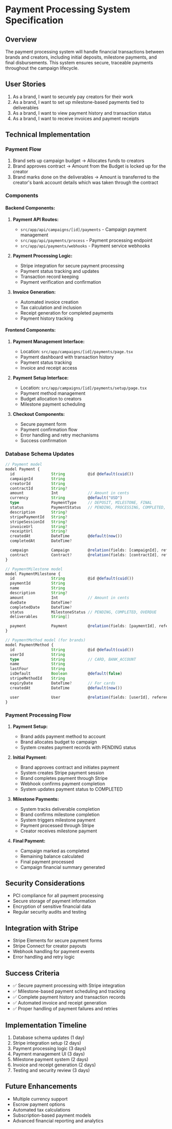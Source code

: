 # Payment Processing System Specification

## Overview

The payment processing system will handle financial transactions between brands and creators, including initial deposits, milestone payments, and final disbursements. This system ensures secure, traceable payments throughout the campaign lifecycle.

## User Stories

1. As a brand, I want to securely pay creators for their work
2. As a brand, I want to set up milestone-based payments tied to deliverables
3. As a brand, I want to view payment history and transaction status
4. As a brand, I want to receive invoices and payment receipts

## Technical Implementation

### Payment Flow

1. Brand sets up campaign budget → Allocates funds to creators
2. Brand approves contract → Amount from the Budget is locked up for the creator
3. Brand marks done on the deliverables → Amount is transferred to the creator's bank account details which was taken through the contract

### Components

#### Backend Components:

1. **Payment API Routes:**

   - `src/app/api/campaigns/[id]/payments` - Campaign payment management
   - `src/app/api/payments/process` - Payment processing endpoint
   - `src/app/api/payments/webhooks` - Payment service webhooks

2. **Payment Processing Logic:**

   - Stripe integration for secure payment processing
   - Payment status tracking and updates
   - Transaction record keeping
   - Payment verification and confirmation

3. **Invoice Generation:**
   - Automated invoice creation
   - Tax calculation and inclusion
   - Receipt generation for completed payments
   - Payment history tracking

#### Frontend Components:

1. **Payment Management Interface:**

   - Location: `src/app/campaigns/[id]/payments/page.tsx`
   - Payment dashboard with transaction history
   - Payment status tracking
   - Invoice and receipt access

2. **Payment Setup Interface:**

   - Location: `src/app/campaigns/[id]/payments/setup/page.tsx`
   - Payment method management
   - Budget allocation to creators
   - Milestone payment scheduling

3. **Checkout Components:**
   - Secure payment form
   - Payment confirmation flow
   - Error handling and retry mechanisms
   - Success confirmation

### Database Schema Updates

```typescript
// Payment model
model Payment {
  id                String          @id @default(cuid())
  campaignId        String
  creatorId         String
  contractId        String?
  amount            Int             // Amount in cents
  currency          String          @default("USD")
  type              PaymentType     // DEPOSIT, MILESTONE, FINAL
  status            PaymentStatus   // PENDING, PROCESSING, COMPLETED, FAILED
  description       String?
  stripePaymentId   String?
  stripeSessionId   String?
  invoiceUrl        String?
  receiptUrl        String?
  createdAt         DateTime        @default(now())
  completedAt       DateTime?

  campaign          Campaign        @relation(fields: [campaignId], references: [id])
  contract          Contract?       @relation(fields: [contractId], references: [id])
}

// PaymentMilestone model
model PaymentMilestone {
  id                String          @id @default(cuid())
  paymentId         String
  name              String
  description       String?
  amount            Int             // Amount in cents
  dueDate           DateTime?
  completedDate     DateTime?
  status            MilestoneStatus // PENDING, COMPLETED, OVERDUE
  deliverables      String[]

  payment           Payment         @relation(fields: [paymentId], references: [id])
}

// PaymentMethod model (for brands)
model PaymentMethod {
  id                String          @id @default(cuid())
  userId            String
  type              String          // CARD, BANK_ACCOUNT
  name              String
  lastFour          String
  isDefault         Boolean         @default(false)
  stripeMethodId    String
  expiryDate        DateTime?       // For cards
  createdAt         DateTime        @default(now())

  user              User            @relation(fields: [userId], references: [id])
}
```

### Payment Processing Flow

1. **Payment Setup:**

   - Brand adds payment method to account
   - Brand allocates budget to campaign
   - System creates payment records with PENDING status

2. **Initial Payment:**

   - Brand approves contract and initiates payment
   - System creates Stripe payment session
   - Brand completes payment through Stripe
   - Webhook confirms payment completion
   - System updates payment status to COMPLETED

3. **Milestone Payments:**

   - System tracks deliverable completion
   - Brand confirms milestone completion
   - System triggers milestone payment
   - Payment processed through Stripe
   - Creator receives milestone payment

4. **Final Payment:**
   - Campaign marked as completed
   - Remaining balance calculated
   - Final payment processed
   - Campaign financial summary generated

## Security Considerations

- PCI compliance for all payment processing
- Secure storage of payment information
- Encryption of sensitive financial data
- Regular security audits and testing

## Integration with Stripe

- Stripe Elements for secure payment forms
- Stripe Connect for creator payouts
- Webhook handling for payment events
- Error handling and retry logic

## Success Criteria

- ✅ Secure payment processing with Stripe integration
- ✅ Milestone-based payment scheduling and tracking
- ✅ Complete payment history and transaction records
- ✅ Automated invoice and receipt generation
- ✅ Proper handling of payment failures and retries

## Implementation Timeline

1. Database schema updates (1 day)
2. Stripe integration setup (2 days)
3. Payment processing logic (3 days)
4. Payment management UI (3 days)
5. Milestone payment system (2 days)
6. Invoice and receipt generation (2 days)
7. Testing and security review (3 days)

## Future Enhancements

- Multiple currency support
- Escrow payment options
- Automated tax calculations
- Subscription-based payment models
- Advanced financial reporting and analytics
